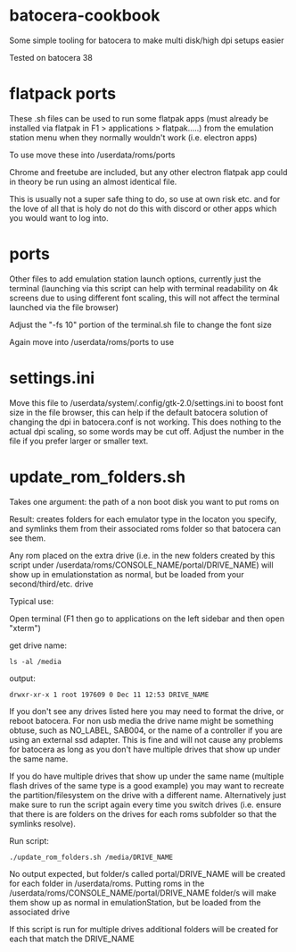 # batocera-cookbook
Some simple tooling for batocera to make multi disk/high dpi setups easier

Tested on batocera 38

# flatpack ports
These .sh files can be used to run some flatpak apps \(must already be installed via flatpak in F1 > applications > flatpak.....\) from the emulation station menu when they normally wouldn't work \(i.e. electron apps\)

To use move these into /userdata/roms/ports

Chrome and freetube are included, but any other electron flatpak app could in theory be run using an almost identical file.

This is usually not a super safe thing to do, so use at own risk etc. and for the love of all that is holy do not do this with discord or other apps which you would want to log into.

# ports
Other files to add emulation station launch options, currently just the terminal \(launching via this script can help with terminal readability on 4k screens due to using different font scaling, this will not affect the terminal launched via the file browser\)

Adjust the "-fs 10" portion of the terminal.sh file to change the font size

Again move into /userdata/roms/ports to use

# settings.ini
Move this file to /userdata/system/.config/gtk-2.0/settings.ini to boost font size in the file browser, this can help if the default batocera solution of changing the dpi in batocera.conf is not working. This does nothing to the actual dpi scaling, so some words may be cut off. Adjust the number in the file if you prefer larger or smaller text.

# update_rom_folders.sh
Takes one argument: the path of a non boot disk you want to put roms on

Result: creates folders for each emulator type in the locaton you specify, and symlinks them from their associated roms folder so that batocera can see them. 

Any rom placed on the extra drive \(i.e. in the new folders created by this script under /userdata/roms/CONSOLE_NAME/portal/DRIVE_NAME\) will show up in emulationstation as normal, but be loaded from your second/third/etc. drive

Typical use:

Open terminal \(F1 then go to applications on the left sidebar and then open "xterm"\)

get drive name:
```
ls -al /media
```

output:
```
drwxr-xr-x 1 root 197609 0 Dec 11 12:53 DRIVE_NAME
```
If you don't see any drives listed here you may need to format the drive, or reboot batocera. For non usb media the drive name might be something obtuse, such as NO_LABEL, SAB004, or the name of a controller if you are using an external ssd adapter. This is fine and will not cause any problems for batocera as long as you don't have multiple drives that show up under the same name. 

If you do have multiple drives that show up under the same name \(multiple flash drives of the same type is a good example\) you may want to recreate the partition/filesystem on the drive with a different name. Alternatively just make sure to run the script again every time you switch drives \(i.e. ensure that there is are folders on the drives for each roms subfolder so that the symlinks resolve\).

Run script:
```
./update_rom_folders.sh /media/DRIVE_NAME
```

No output expected, but folder/s called portal/DRIVE_NAME will be created for each folder in /userdata/roms. Putting roms in the /userdata/roms/CONSOLE_NAME/portal/DRIVE_NAME folder/s will make them show up as normal in emulationStation, but be loaded from the associated drive

If this script is run for multiple drives additional folders will be created for each that match the DRIVE_NAME
